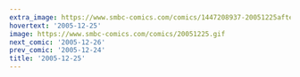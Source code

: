 ```yaml
---
extra_image: https://www.smbc-comics.com/comics/1447208937-20051225after.png
hovertext: '2005-12-25'
image: https://www.smbc-comics.com/comics/20051225.gif
next_comic: '2005-12-26'
prev_comic: '2005-12-24'
title: '2005-12-25'
---
```


